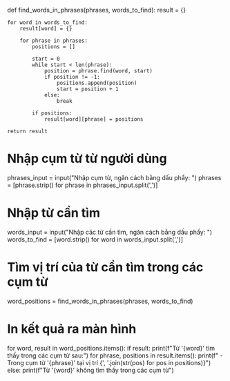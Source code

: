 def find_words_in_phrases(phrases, words_to_find):
    result = {}
    
    for word in words_to_find:
        result[word] = {}

        for phrase in phrases:
            positions = []

            start = 0
            while start < len(phrase):
                position = phrase.find(word, start)
                if position != -1:
                    positions.append(position)
                    start = position + 1
                else:
                    break

            if positions:
                result[word][phrase] = positions
            
    return result

# Nhập cụm từ từ người dùng
phrases_input = input("Nhập cụm từ, ngăn cách bằng dấu phẩy: ")
phrases = [phrase.strip() for phrase in phrases_input.split(',')]

# Nhập từ cần tìm
words_input = input("Nhập các từ cần tìm, ngăn cách bằng dấu phẩy: ")
words_to_find = [word.strip() for word in words_input.split(',')]

# Tìm vị trí của từ cần tìm trong các cụm từ
word_positions = find_words_in_phrases(phrases, words_to_find)

# In kết quả ra màn hình
for word, result in word_positions.items():
    if result:
        print(f"Từ '{word}' tìm thấy trong các cụm từ sau:")
        for phrase, positions in result.items():
            print(f"  - Trong cụm từ '{phrase}' tại vị trí {', '.join(str(pos) for pos in positions)}")
    else:
        print(f"Từ '{word}' không tìm thấy trong các cụm từ")
